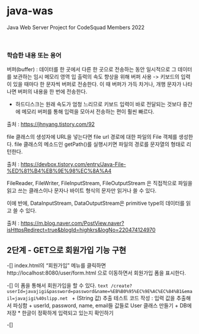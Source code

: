 # java-was
Java Web Server Project for CodeSquad Members 2022

<br>

### 학습한 내용 또는 용어

버퍼(buffer) : 데이터를 한 곳에서 다른 한 곳으로 전송하는 동안 일시적으로 그 데이터를 보관하는 임시 메모리 영역
              입 출력의 속도 향상을 위해 버퍼 사용 -> 키보드의 입력이 있을 때마다 한 문자씩 버퍼로 전송한다.
                                               이 때 버퍼가 가득 차거나, 개행 문자가 나타나면 버퍼의 내용을 한 번에 전송한다.

* 하드디스크는 원래 속도가 엄청 느리므로 키보드 입력이 바로 전달되는 것보다 중간에 메모리 버퍼를 통해 입력을 모아서 전송하는 편이 훨씬 빠르다.

출처 : https://jhnyang.tistory.com/92



file 클래스의 생성자에 URL을 넣는다면 file url 경로에 대한 파일의 File 객체를 생성한다.
file 클래스의 메소드인 getPath()를 실행시키면 파일의 경로를 문자열의 형태로 리턴한다.

출처 : https://devbox.tistory.com/entry/Java-File-%ED%81%B4%EB%9E%98%EC%8A%A4


FileReader, FileWriter, FileInputStream, FileOutputStream 은 직접적으로 파일을 읽고 쓰는 클래스이나
문자나 바이트 형식의 문자만 읽거나 쓸 수 있다.

이에 반에, DataInputStream, DataOutputStream은 primitive type의 데이터를 읽고 쓸 수 있다.

출처 : https://m.blog.naver.com/PostView.naver?isHttpsRedirect=true&blogId=highkrs&logNo=220474124970

## 2단계 - GET으로 회원가입 기능 구현

   -[] index.html의 “회원가입” 메뉴를 클릭하면 http://localhost:8080/user/form.html 으로 이동하면서 회원가입 폼을 표시한다.

   -[] 이 폼을 통해서 회원가입을 할 수 있다.
        ```text
        /create?userId=javajigi&password=password&name=%EB%B0%95%EC%9E%AC%EC%84%B1&email=javajigi%40slipp.net
        ```
       + (String 값) 추출 테스트 코드 작성 : 입력 값을 추출해서 파싱함
       + userId, password, name, email들 값들로 User 클래스 만들기
       + DB에 저장 
       * 한글이 정확하게 입력되고 있는지 확인하기

   -[] 
